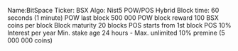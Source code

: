 Name:BitSpace
Ticker: BSX
Algo: Nist5
POW/POS Hybrid
Block time: 60 seconds (1 minute)
POW last block  500 000
POW block reward 100 BSX coins per block
Block maturity 20 blocks
POS starts from 1st block
POS 10% Interest per year
Min. stake age 24 hours - Max. unlimited
10% premine (5 000 000 coins)
